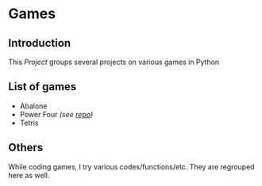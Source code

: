 # Games

## Introduction

This *Project* groups several projects on various games in Python

## List of games

- Abalone
- Power Four *(see [repo](https://github.com/Darkduv/Power_Four))*
- Tetris

## Others

While coding games, I try various codes/functions/etc. They are regrouped here as well.

